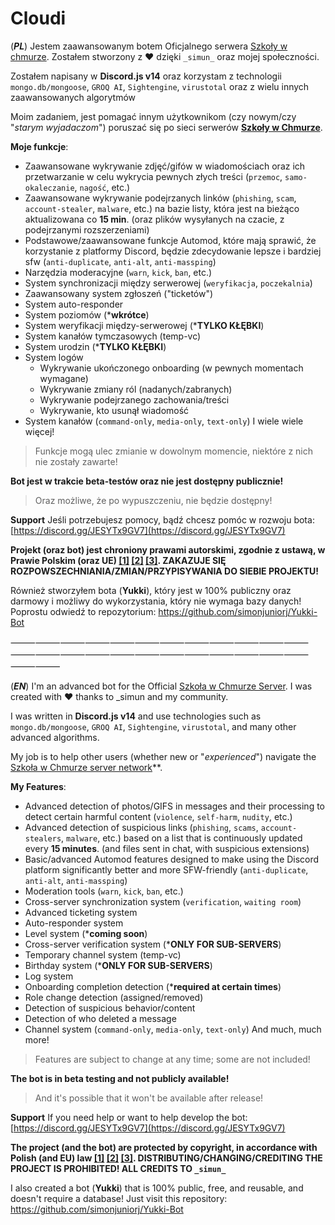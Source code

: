 # Cloudi

(***PL***)
Jestem zaawansowanym botem Oficjalnego serwera [Szkoły w chmurze](https://discord.gg/szkolawchmurze). Zostałem stworzony z ❤️ dzięki `_simun_` oraz mojej społeczności.

Zostałem napisany w **Discord.js v14** oraz korzystam z technologii `mongo.db/mongoose`, `GROQ AI`, `Sightengine`, `virustotal` oraz z wielu innych zaawansowanych algorytmów

Moim zadaniem, jest pomagać innym użytkownikom (czy nowym/czy "*starym wyjadaczom*") poruszać się po sieci serwerów **[Szkoły w Chmurze](https://discord.gg/szkolawchmurze)**.

**Moje funkcje**:
- Zaawansowane wykrywanie zdjęć/gifów w wiadomościach oraz ich przetwarzanie w celu wykrycia pewnych złych treści (`przemoc`, `samo-okaleczanie`, `nagość`, etc.)
- Zaawansowane wykrywanie podejrzanych linków (`phishing`, `scam`, `account-stealer`, `malware`, etc.) na bazie listy, która jest na bieżąco aktualizowana co **15 min**. (oraz plików wysyłanych na czacie, z podejrzanymi rozszerzeniami)
- Podstawowe/zaawansowane funkcje Automod, które mają sprawić, że korzystanie z platformy Discord, będzie zdecydowanie lepsze i bardziej sfw (`anti-duplicate`, `anti-alt`, `anti-massping`)
- Narzędzia moderacyjne (`warn`, `kick`, `ban`, etc.)
- System synchronizacji między serwerowej (`weryfikacja`, `poczekalnia`)
- Zaawansowany system zgłoszeń ("ticketów")
- System auto-responder
- System poziomów (***wkrótce**)
- System weryfikacji między-serwerowej (***TYLKO KŁĘBKI**)
- System kanałów tymczasowych (temp-vc)
- System urodzin (***TYLKO KŁĘBKI**)
- System logów
  - Wykrywanie ukończonego onboarding (w pewnych momentach wymagane)
  - Wykrywanie zmiany ról (nadanych/zabranych)
  - Wykrywanie podejrzanego zachowania/treści
  - Wykrywanie, kto usunął wiadomość
- System kanałów (`command-only`, `media-only`, `text-only`)
I wiele wiele więcej!
> Funkcje mogą ulec zmianie w dowolnym momencie, niektóre z nich nie zostały zawarte!

**Bot jest w trakcie beta-testów oraz nie jest dostępny publicznie!**
> Oraz możliwe, że po wypuszczeniu, nie będzie dostępny!

**Support**
Jeśli potrzebujesz pomocy, bądź chcesz pomóc w rozwoju bota:
[https://discord.gg/JESYTx9GV7](https://discord.gg/JESYTx9GV7)

**Projekt (oraz bot) jest chroniony prawami autorskimi, zgodnie z ustawą, w Prawie Polskim (oraz UE) [[1]](https://www.prawoautorskie.gov.pl/media/download_gallery/ustawa%20o%20prawie%20autorskim.pdf) [[2]](https://api.sejm.gov.pl/eli/acts/DU/2025/24/text.pdf) [[3]](https://sip.lex.pl/akty-prawne/dzu-dziennik-ustaw/prawo-autorskie-i-prawa-pokrewne-16795787). ZAKAZUJE SIĘ ROZPOWSZECHNIANIA/ZMIAN/PRZYPISYWANIA DO SIEBIE PROJEKTU!**


Również stworzyłem bota (**Yukki**), który jest w 100% publiczny oraz darmowy i możliwy do wykorzystania, który nie wymaga bazy danych!
Poprostu odwiedź to repozytorium: https://github.com/simonjuniorj/Yukki-Bot

⸻⸻⸻⸻⸻⸻⸻⸻⸻⸻⸻⸻⸻⸻⸻⸻⸻⸻⸻⸻⸻⸻⸻⸻⸻⸻

(***EN***)
I'm an advanced bot for the Official [Szkoła w Chmurze Server](https://discord.gg/szkolalawchmurze). I was created with ❤️ thanks to _simun and my community.

I was written in **Discord.js v14** and use technologies such as `mongo.db/mongoose`, `GROQ AI`, `Sightengine`, `virustotal`, and many other advanced algorithms.

My job is to help other users (whether new or "*experienced*") navigate the [Szkoła w Chmurze server network](https://discord.gg/szkolalawchmurze)**.

**My Features**:
- Advanced detection of photos/GIFS in messages and their processing to detect certain harmful content (`violence`, `self-harm`, `nudity`, etc.)
- Advanced detection of suspicious links (`phishing`, `scams`, `account-stealers`, `malware`, etc.) based on a list that is continuously updated every **15 minutes**. (and files sent in chat, with suspicious extensions)
- Basic/advanced Automod features designed to make using the Discord platform significantly better and more SFW-friendly (`anti-duplicate`, `anti-alt`, `anti-massping`)
- Moderation tools (`warn`, `kick`, `ban`, etc.)
- Cross-server synchronization system (`verification`, `waiting room`)
- Advanced ticketing system
- Auto-responder system
- Level system (***coming soon**)
- Cross-server verification system (***ONLY FOR SUB-SERVERS**)
- Temporary channel system (temp-vc)
- Birthday system (***ONLY FOR SUB-SERVERS**)
- Log system
- Onboarding completion detection (***required at certain times**)
- Role change detection (assigned/removed)
- Detection of suspicious behavior/content
- Detection of who deleted a message
- Channel system (`command-only`, `media-only`, `text-only`)
And much, much more!
> Features are subject to change at any time; some are not included!

**The bot is in beta testing and not publicly available!**
> And it's possible that it won't be available after release!

**Support**
If you need help or want to help develop the bot:
[https://discord.gg/JESYTx9GV7](https://discord.gg/JESYTx9GV7)

**The project (and the bot) are protected by copyright, in accordance with Polish (and EU) law [[1]](https://www.prawoautorskie.gov.pl/media/download_gallery/ustawa%20o%20prawie%20autorskim.pdf) [[2]](https://api.sejm.gov.pl/eli/acts/DU/2025/24/text.pdf) [[3]](https://sip.lex.pl/akty-prawne/dzu-dziennik-ustaw/prawo-autorskie-i-prawa-pokrewne-16795787). DISTRIBUTING/CHANGING/CREDITING THE PROJECT IS PROHIBITED! ALL CREDITS TO `_simun_`**


I also created a bot (**Yukki**) that is 100% public, free, and reusable, and doesn't require a database!
Just visit this repository: https://github.com/simonjuniorj/Yukki-Bot
